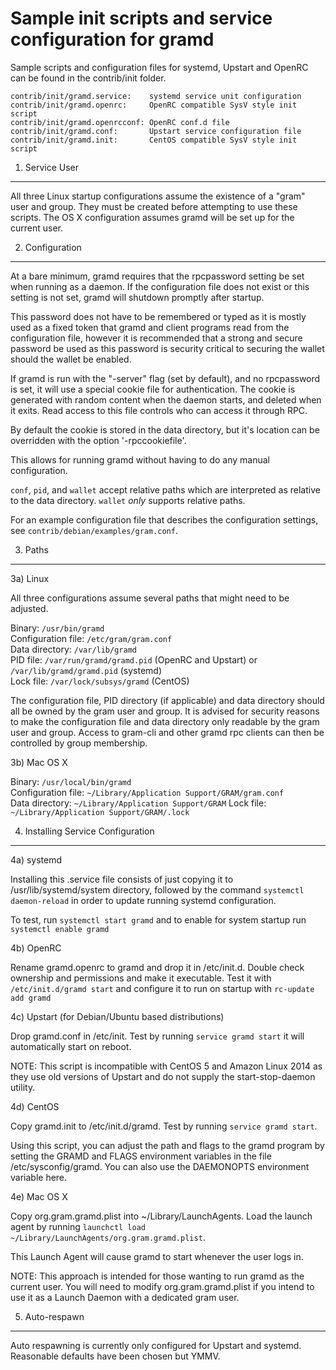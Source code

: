 Sample init scripts and service configuration for gramd
==========================================================

Sample scripts and configuration files for systemd, Upstart and OpenRC
can be found in the contrib/init folder.

    contrib/init/gramd.service:    systemd service unit configuration
    contrib/init/gramd.openrc:     OpenRC compatible SysV style init script
    contrib/init/gramd.openrcconf: OpenRC conf.d file
    contrib/init/gramd.conf:       Upstart service configuration file
    contrib/init/gramd.init:       CentOS compatible SysV style init script

1. Service User
---------------------------------

All three Linux startup configurations assume the existence of a "gram" user
and group.  They must be created before attempting to use these scripts.
The OS X configuration assumes gramd will be set up for the current user.

2. Configuration
---------------------------------

At a bare minimum, gramd requires that the rpcpassword setting be set
when running as a daemon.  If the configuration file does not exist or this
setting is not set, gramd will shutdown promptly after startup.

This password does not have to be remembered or typed as it is mostly used
as a fixed token that gramd and client programs read from the configuration
file, however it is recommended that a strong and secure password be used
as this password is security critical to securing the wallet should the
wallet be enabled.

If gramd is run with the "-server" flag (set by default), and no rpcpassword is set,
it will use a special cookie file for authentication. The cookie is generated with random
content when the daemon starts, and deleted when it exits. Read access to this file
controls who can access it through RPC.

By default the cookie is stored in the data directory, but it's location can be overridden
with the option '-rpccookiefile'.

This allows for running gramd without having to do any manual configuration.

`conf`, `pid`, and `wallet` accept relative paths which are interpreted as
relative to the data directory. `wallet` *only* supports relative paths.

For an example configuration file that describes the configuration settings,
see `contrib/debian/examples/gram.conf`.

3. Paths
---------------------------------

3a) Linux

All three configurations assume several paths that might need to be adjusted.

Binary:              `/usr/bin/gramd`  
Configuration file:  `/etc/gram/gram.conf`  
Data directory:      `/var/lib/gramd`  
PID file:            `/var/run/gramd/gramd.pid` (OpenRC and Upstart) or `/var/lib/gramd/gramd.pid` (systemd)  
Lock file:           `/var/lock/subsys/gramd` (CentOS)  

The configuration file, PID directory (if applicable) and data directory
should all be owned by the gram user and group.  It is advised for security
reasons to make the configuration file and data directory only readable by the
gram user and group.  Access to gram-cli and other gramd rpc clients
can then be controlled by group membership.

3b) Mac OS X

Binary:              `/usr/local/bin/gramd`  
Configuration file:  `~/Library/Application Support/GRAM/gram.conf`  
Data directory:      `~/Library/Application Support/GRAM`
Lock file:           `~/Library/Application Support/GRAM/.lock`

4. Installing Service Configuration
-----------------------------------

4a) systemd

Installing this .service file consists of just copying it to
/usr/lib/systemd/system directory, followed by the command
`systemctl daemon-reload` in order to update running systemd configuration.

To test, run `systemctl start gramd` and to enable for system startup run
`systemctl enable gramd`

4b) OpenRC

Rename gramd.openrc to gramd and drop it in /etc/init.d.  Double
check ownership and permissions and make it executable.  Test it with
`/etc/init.d/gramd start` and configure it to run on startup with
`rc-update add gramd`

4c) Upstart (for Debian/Ubuntu based distributions)

Drop gramd.conf in /etc/init.  Test by running `service gramd start`
it will automatically start on reboot.

NOTE: This script is incompatible with CentOS 5 and Amazon Linux 2014 as they
use old versions of Upstart and do not supply the start-stop-daemon utility.

4d) CentOS

Copy gramd.init to /etc/init.d/gramd. Test by running `service gramd start`.

Using this script, you can adjust the path and flags to the gramd program by
setting the GRAMD and FLAGS environment variables in the file
/etc/sysconfig/gramd. You can also use the DAEMONOPTS environment variable here.

4e) Mac OS X

Copy org.gram.gramd.plist into ~/Library/LaunchAgents. Load the launch agent by
running `launchctl load ~/Library/LaunchAgents/org.gram.gramd.plist`.

This Launch Agent will cause gramd to start whenever the user logs in.

NOTE: This approach is intended for those wanting to run gramd as the current user.
You will need to modify org.gram.gramd.plist if you intend to use it as a
Launch Daemon with a dedicated gram user.

5. Auto-respawn
-----------------------------------

Auto respawning is currently only configured for Upstart and systemd.
Reasonable defaults have been chosen but YMMV.
